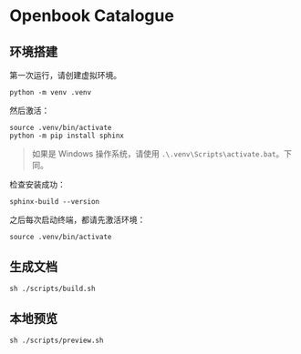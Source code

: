 # Openbook Catalogue

## 环境搭建

第一次运行，请创建虚拟环境。

```shell
python -m venv .venv
```

然后激活：

```shell
source .venv/bin/activate
python -m pip install sphinx
```

> 如果是 Windows 操作系统，请使用 `.\.venv\Scripts\activate.bat`。下同。

检查安装成功：

```
sphinx-build --version
```

之后每次启动终端，都请先激活环境：

```
source .venv/bin/activate
```

## 生成文档

```shell
sh ./scripts/build.sh
```

## 本地预览

```shell
sh ./scripts/preview.sh
```
